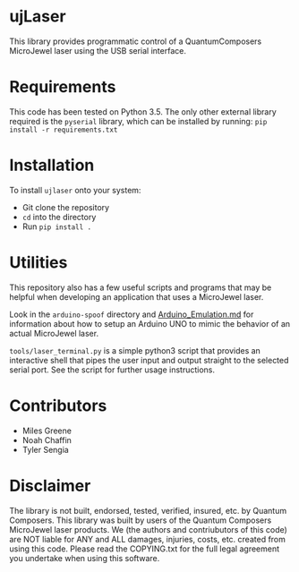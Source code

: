 # ujLaser
This library provides programmatic control of a QuantumComposers MicroJewel laser using the USB serial interface.	
# Requirements
This code has been tested on Python 3.5.
The only other external library required is the `pyserial` library, which can be installed by running:
`pip install -r requirements.txt`

# Installation
To install `ujlaser` onto your system:
- Git clone the repository
- `cd` into the directory
- Run `pip install .`

# Utilities
This repository also has a few useful scripts and programs that may be helpful when developing an application that uses a MicroJewel laser.

Look in the `arduino-spoof` directory and [Arduino_Emulation.md](https://github.com/Student-Space-Programs-Laboratory/py-ujlaser/blob/master/Arduino_Emulation.md) for information about how to setup an Arduino UNO to mimic the behavior of an actual MicroJewel laser.

`tools/laser_terminal.py` is a simple python3 script that provides an interactive shell that pipes the user input and output straight to the selected serial port. See the script for further usage instructions.

# Contributors
- Miles Greene
- Noah Chaffin
- Tyler Sengia

# Disclaimer
The library is not built, endorsed, tested, verified, insured, etc. by Quantum Composers. This library was built by users of the Quantum Composers MicroJewel laser products. We (the authors and contriubutors of this code) are NOT liable for ANY and ALL damages, injuries, costs, etc. created from using this code. Please read the COPYING.txt for the full legal agreement you undertake when using this software.
